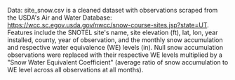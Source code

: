 Data: site_snow.csv is a cleaned dataset with observations scraped from the USDA's Air and Water Database: https://wcc.sc.egov.usda.gov/nwcc/snow-course-sites.jsp?state=UT. 
Features include the SNOTEL site's name, site elevation (ft), lat, lon, year installed, county, year of observation, and the monthly snow accumulation and respective water equivalence (WE) levels (in).
Null snow accumulation observations were replaced with their respective WE levels multiplied by a "Snow Water Equivalent Coefficient" (average ratio of snow accumulation to WE level across all observations 
at all months).
